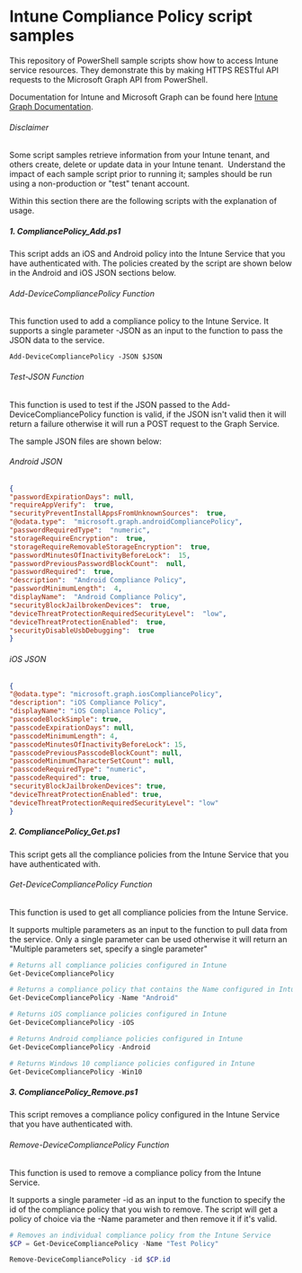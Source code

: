 # Intune Compliance Policy script samples

This repository of PowerShell sample scripts show how to access Intune service resources.  They demonstrate this by making HTTPS RESTful API requests to the Microsoft Graph API from PowerShell.

Documentation for Intune and Microsoft Graph can be found here [Intune Graph Documentation](https://developer.microsoft.com/en-us/graph/docs/api-reference/beta/resources/intune_graph_overview).

###### Disclaimer
Some script samples retrieve information from your Intune tenant, and others create, delete or update data in your Intune tenant.  Understand the impact of each sample script prior to running it; samples should be run using a non-production or "test" tenant account. 

Within this section there are the following scripts with the explanation of usage.

##### 1. CompliancePolicy_Add.ps1
This script adds an iOS and Android policy into the Intune Service that you have authenticated with. The policies created by the script are shown below in the Android and iOS JSON sections below.

###### Add-DeviceCompliancePolicy Function
This function used to add a compliance policy to the Intune Service. It supports a single parameter -JSON as an input to the function to pass the JSON data to the service.

```
Add-DeviceCompliancePolicy -JSON $JSON
```

###### Test-JSON Function
This function is used to test if the JSON passed to the Add-DeviceCompliancePolicy function is valid, if the JSON isn't valid then it will return a failure otherwise it will run a POST request to the Graph Service.

The sample JSON files are shown below:

###### Android JSON

```JSON
{
"passwordExpirationDays": null,
"requireAppVerify":  true,
"securityPreventInstallAppsFromUnknownSources":  true,
"@odata.type":  "microsoft.graph.androidCompliancePolicy",
"passwordRequiredType":  "numeric",
"storageRequireEncryption":  true,
"storageRequireRemovableStorageEncryption":  true,
"passwordMinutesOfInactivityBeforeLock":  15,
"passwordPreviousPasswordBlockCount":  null,
"passwordRequired":  true,
"description":  "Android Compliance Policy",
"passwordMinimumLength":  4,
"displayName":  "Android Compliance Policy",
"securityBlockJailbrokenDevices":  true,
"deviceThreatProtectionRequiredSecurityLevel":  "low",
"deviceThreatProtectionEnabled":  true,
"securityDisableUsbDebugging":  true
}
```

###### iOS JSON

```JSON
{
"@odata.type": "microsoft.graph.iosCompliancePolicy",
"description": "iOS Compliance Policy",
"displayName": "iOS Compliance Policy",
"passcodeBlockSimple": true,
"passcodeExpirationDays": null,
"passcodeMinimumLength": 4,
"passcodeMinutesOfInactivityBeforeLock": 15,
"passcodePreviousPasscodeBlockCount": null,
"passcodeMinimumCharacterSetCount": null,
"passcodeRequiredType": "numeric",
"passcodeRequired": true,
"securityBlockJailbrokenDevices": true,
"deviceThreatProtectionEnabled": true,
"deviceThreatProtectionRequiredSecurityLevel": "low"
}
```

##### 2. CompliancePolicy_Get.ps1
This script gets all the compliance policies from the Intune Service that you have authenticated with.

###### Get-DeviceCompliancePolicy Function
This function is used to get all compliance policies from the Intune Service.

It supports multiple parameters as an input to the function to pull data from the service. Only a single parameter can be used otherwise it will return an "Multiple parameters set, specify a single parameter"

```PowerShell
# Returns all compliance policies configured in Intune
Get-DeviceCompliancePolicy

# Returns a compliance policy that contains the Name configured in Intune
Get-DeviceCompliancePolicy -Name "Android"

# Returns iOS compliance policies configured in Intune
Get-DeviceCompliancePolicy -iOS

# Returns Android compliance policies configured in Intune
Get-DeviceCompliancePolicy -Android

# Returns Windows 10 compliance policies configured in Intune
Get-DeviceCompliancePolicy -Win10

```

##### 3. CompliancePolicy_Remove.ps1
This script removes a compliance policy configured in the Intune Service that you have authenticated with.

###### Remove-DeviceCompliancePolicy Function
This function is used to remove a compliance policy from the Intune Service.

It supports a single parameter -id as an input to the function to specify the id of the compliance policy that you wish to remove. The script will get a policy of choice via the -Name parameter and then remove it if it's valid.

```PowerShell
# Removes an individual compliance policy from the Intune Service
$CP = Get-DeviceCompliancePolicy -Name "Test Policy"

Remove-DeviceCompliancePolicy -id $CP.id
```
